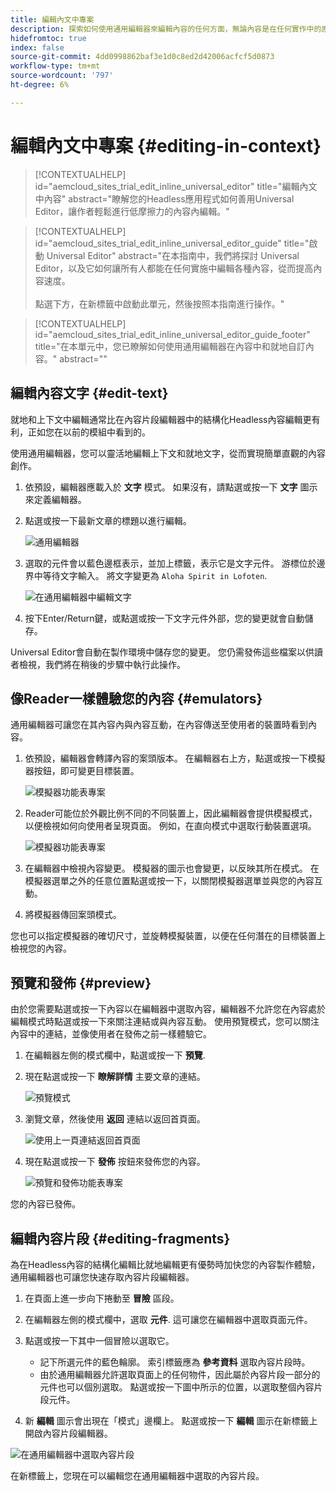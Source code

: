```yaml
---
title: 編輯內文中專案
description: 探索如何使用通用編輯器來編輯內容的任何方面，無論內容是在任何實作中的原地還是內文中皆然。
hidefromtoc: true
index: false
source-git-commit: 4dd0998862baf3e1d0c8ed2d42006acfcf5d0873
workflow-type: tm+mt
source-wordcount: '797'
ht-degree: 6%

---
```



# 編輯內文中專案 {#editing-in-context}

>[!CONTEXTUALHELP]
>id="aemcloud_sites_trial_edit_inline_universal_editor"
>title="編輯內文中內容"
>abstract="瞭解您的Headless應用程式如何善用Universal Editor，讓作者輕鬆進行低摩擦力的內容內編輯。"

>[!CONTEXTUALHELP]
>id="aemcloud_sites_trial_edit_inline_universal_editor_guide"
>title="啟動 Universal Editor"
>abstract="在本指南中，我們將探討 Universal Editor，以及它如何讓所有人都能在任何實施中編輯各種內容，從而提高內容速度。<br><br>點選下方，在新標籤中啟動此單元，然後按照本指南進行操作。"

>[!CONTEXTUALHELP]
>id="aemcloud_sites_trial_edit_inline_universal_editor_guide_footer"
>title="在本單元中，您已瞭解如何使用通用編輯器在內容中和就地自訂內容。"
>abstract=""

## 編輯內容文字 {#edit-text}

就地和上下文中編輯通常比在內容片段編輯器中的結構化Headless內容編輯更有利，正如您在以前的模組中看到的。

使用通用編輯器，您可以靈活地編輯上下文和就地文字，從而實現簡單直觀的內容創作。

1. 依預設，編輯器應載入於 **文字** 模式。 如果沒有，請點選或按一下 **文字** 圖示來定義編輯器。

1. 點選或按一下最新文章的標題以進行編輯。

   ![通用編輯器](assets/do-not-localize/ue-text-mode.png)

1. 選取的元件會以藍色邊框表示，並加上標籤，表示它是文字元件。 游標位於邊界中等待文字輸入。 將文字變更為 `Aloha Spirit in Lofoten`.

   ![在通用編輯器中編輯文字](assets/do-not-localize/ue-edit-text-2.png)

1. 按下Enter/Return鍵，或點選或按一下文字元件外部，您的變更就會自動儲存。

Universal Editor會自動在製作環境中儲存您的變更。 您仍需發佈這些檔案以供讀者檢視，我們將在稍後的步驟中執行此操作。

## 像Reader一樣體驗您的內容 {#emulators}

通用編輯器可讓您在其內容內與內容互動，在內容傳送至使用者的裝置時看到內容。

1. 依預設，編輯器會轉譯內容的案頭版本。 在編輯器右上方，點選或按一下模擬器按鈕，即可變更目標裝置。

   ![模擬器功能表專案](assets/do-not-localize/ue-emulator-1.png)

1. Reader可能位於外觀比例不同的不同裝置上，因此編輯器會提供模擬模式，以便檢視如何向使用者呈現頁面。 例如，在直向模式中選取行動裝置選項。

   ![模擬器功能表專案](assets/do-not-localize/ue-emulator-3.png)

1. 在編輯器中檢視內容變更。 模擬器的圖示也會變更，以反映其所在模式。 在模擬器選單之外的任意位置點選或按一下，以關閉模擬器選單並與您的內容互動。

1. 將模擬器傳回案頭模式。

您也可以指定模擬器的確切尺寸，並旋轉模擬裝置，以便在任何潛在的目標裝置上檢視您的內容。

## 預覽和發佈 {#preview}

由於您需要點選或按一下內容以在編輯器中選取內容，編輯器不允許您在內容處於編輯模式時點選或按一下來關注連結或與內容互動。 使用預覽模式，您可以關注內容中的連結，並像使用者在發佈之前一樣體驗它。

1. 在編輯器左側的模式欄中，點選或按一下 **預覽**.

1. 現在點選或按一下 **瞭解詳情** 主要文章的連結。

   ![預覽模式](assets/do-not-localize/ue-preview-publish-1.png)

1. 瀏覽文章，然後使用 **返回** 連結以返回首頁面。

   ![使用上一頁連結返回首頁面](assets/do-not-localize/ue-preview-publish-3.png)

1. 現在點選或按一下 **發佈** 按鈕來發佈您的內容。

   ![預覽和發佈功能表專案](assets/do-not-localize/ue-preview-publish-4.png)

您的內容已發佈。

## 編輯內容片段 {#editing-fragments}

為在Headless內容的結構化編輯比就地編輯更有優勢時加快您的內容製作體驗，通用編輯器也可讓您快速存取內容片段編輯器。

1. 在頁面上進一步向下捲動至 **冒險** 區段。

1. 在編輯器左側的模式欄中，選取 **元件**. 這可讓您在編輯器中選取頁面元件。

1. 點選或按一下其中一個冒險以選取它。

   * 記下所選元件的藍色輪廓。 索引標籤應為 **參考資料** 選取內容片段時。
   * 由於通用編輯器允許選取頁面上的任何物件，因此屬於內容片段一部分的元件也可以個別選取。 點選或按一下圖中所示的位置，以選取整個內容片段元件。

1. 新 **編輯** 圖示會出現在「模式」邊欄上。 點選或按一下 **編輯** 圖示在新標籤上開啟內容片段編輯器。

![在通用編輯器中選取內容片段](assets/do-not-localize/ue-content-fragments.png)


在新標籤上，您現在可以編輯您在通用編輯器中選取的內容片段。
